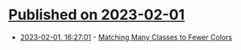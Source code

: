 # [Published on 2023-02-01](index.md)

* [2023-02-01, 16:27:01](https://lobste.rs/s/pbpfei/matching_many_classes_fewer_colors) - [Matching Many Classes to Fewer Colors](https://nik.bo/colormatch)
